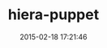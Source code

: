 ---
layout: post
title:  "hiera-puppet"
repo:   "puppetlabs/hiera-puppet"
date:   2015-02-18 17:21:46
gemurl: https://github.com/puppetlabs/hiera-puppet
---
